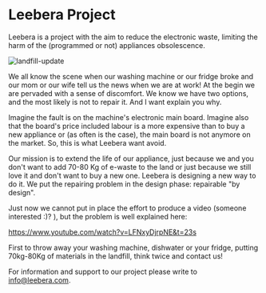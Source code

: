# Leebera Project

Leebera is a project with the aim to reduce the electronic waste, limiting the harm of the (programmed or not) appliances obsolescence. 

![landfill-update](https://user-images.githubusercontent.com/92993315/200126288-36990d4c-56aa-498e-9295-b628ed038752.jpg)


We all know the scene when our washing machine or our fridge broke and our mom or our wife tell us the news when we are at work! At the begin we are pervaded with a sense of discomfort. We know we have two options, and the most likely is not to repair it. And I want explain you why.

Imagine the fault is on the machine's electronic main board. Imagine also that the board's price included labour is a more expensive than to buy a new appliance or (as often is the case), the main board is not anymore on the market. So, this is what Leebera want avoid.

Our mission is to extend the life of our appliance, just because we and you don't want to add 70-80 Kg of e-waste to the land or just because we still love it and don't want to buy a new one. Leebera is designing a new way to do it. We put the repairing problem in the design phase: repairable "by design". 

Just now we cannot put in place the effort to produce a video (someone interested :)? ), but the problem is well explained here: 

https://www.youtube.com/watch?v=LFNxyDjrpNE&t=23s

First to throw away your washing machine, dishwater or your fridge, putting 70kg-80Kg of materials in the landfill, think twice and contact us!

For information and support to our project please write to info@leebera.com.
